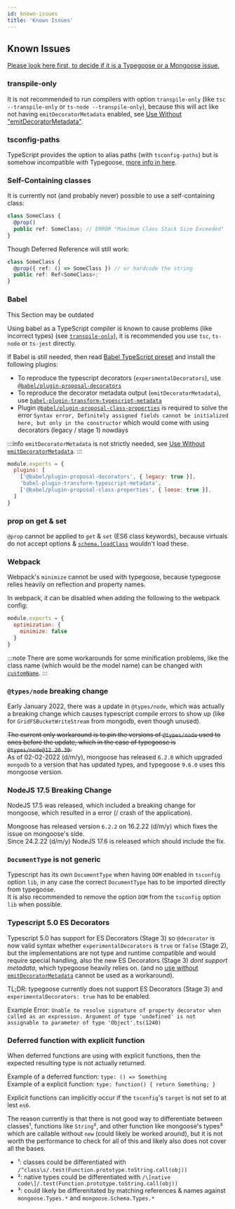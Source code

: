 ```yaml
---
id: known-issues
title: 'Known Issues'
---
```


## Known Issues

[Please look here first, to decide if it is a Typegoose or a Mongoose issue.](https://github.com/Automattic/mongoose/issues?utf8=✓&q=is%3Aissue+involves%3Ahasezoey)

### transpile-only

It is not recommended to run compilers with option `transpile-only` (like `tsc --transpile-only` or `ts-node --transpile-only`), because this will act like not having `emitDecoratorMetadata` enabled, see [Use Without "emitDecoratorMetadata"](./use-without-emitDecoratorMetadata.md).

### tsconfig-paths

TypeScript provides the option to alias paths (with `tsconfig-paths`) but is somehow incompatible with Typegoose, [more info in here](https://github.com/szokodiakos/typegoose/issues/392).

### Self-Containing classes

It is currently not (and probably never) possible to use a self-containing class:

```ts
class SomeClass {
  @prop()
  public ref: SomeClass; // ERROR "Maximum Class Stack Size Exceeded"
}
```

Though Deferred Reference will still work:

```ts
class SomeClass {
  @prop({ ref: () => SomeClass }) // or hardcode the string
  public ref: Ref<SomeClass>;
}
```

### Babel

<span class="badge badge--warning">This Section may be outdated</span>

Using babel as a TypeScript compiler is known to cause problems (like incorrect types) (see [`transpile-only`](#transpile-only)), it is recommended you use `tsc`, `ts-node` or `ts-jest` directly.

If Babel is still needed, then read [Babel TypeScript preset](https://babeljs.io/docs/en/babel-preset-typescript) and install the following plugins:  

- To reproduce the typescript decorators (`experimentalDecorators`), use [`@babel/plugin-proposal-decorators`](https://babeljs.io/docs/en/babel-plugin-proposal-decorators)
- To reproduce the decorator metadata output (`emitDecoratorMetadata`), use [`babel-plugin-transform-typescript-metadata`](https://github.com/leonardfactory/babel-plugin-transform-typescript-metadata)
- Plugin [`@babel/plugin-proposal-class-properties`](https://babeljs.io/docs/en/babel-plugin-proposal-class-properties) is required to solve the error `Syntax error, Definitely assigned fields cannot be initialized here, but only in the constructor` which would come with using decorators (legacy / stage 1) nowdays

:::info
`emitDecoratorMetadata` is not strictly needed, see [Use Without `emitDecoratorMetadata`](./use-without-emitDecoratorMetadata.md).
:::

```js
module.exports = {
  plugins: [
    ['@babel/plugin-proposal-decorators', { legacy: true }],
    'babel-plugin-transform-typescript-metadata',
    ['@babel/plugin-proposal-class-properties', { loose: true }],
  ]
}
```

### prop on get & set

`@prop` cannot be applied to `get` & `set` (ES6 class keywords), because virtuals do not accept options & [`schema.loadClass`](https://mongoosejs.com/docs/advanced_schemas.html#creating-from-es6-classes-using-loadclass) wouldn't load these.

### Webpack

Webpack's `minimize` cannot be used with typegoose, because typegoose relies heavily on reflection and property names.

In webpack, it can be disabled when adding the following to the webpack config:

```js
module.exports = {
  optimization: {
    minimize: false
  }
}
```

:::note
There are some workarounds for some minification problems, like the class name (which would be the model name) can be changed with [`customName`](../api/decorators/model-options#customname).
:::

### `@types/node` breaking change

Early January 2022, there was a update in `@types/node`, which was actually a breaking change which causes typescript compile errors to show up (like for `GridFSBucketWriteStream` from mongodb, even though unused).

~~The current only workaround is to pin the versions of `@types/node` used to ones before the update, which in the case of typegoose is `@types/node@12.20.39`.~~  
As of 02-02-2022 (d/m/y), mongoose has released `6.2.0` which upgraded `mongodb` to a version that has updated types, and typegoose `9.6.0` uses this mongoose version.

### NodeJS 17.5 Breaking Change

NodeJS 17.5 was released, which included a breaking change for mongoose, which resulted in a error (/ crash of the application).

Mongoose has released version `6.2.2` on 16.2.22 (d/m/y) which fixes the issue on mongoose's side.  
Since 24.2.22 (d/m/y) NodeJS 17.6 is released which should include the fix.

### `DocumentType` is not generic

Typescript has its own `DocumentType` when having `DOM` enabled in `tsconfig` option `lib`, in any case the correct `DocumentType` has to be imported directly from typegoose.  
It is also recommended to remove the option `DOM` from the `tsconfig` option `lib` when possible.

### Typescript 5.0 ES Decorators

Typescript 5.0 has support for ES Decorators (Stage 3) so `@decorator` is now valid syntax whether `experimentalDecorators` is `true` or `false` (Stage 2), but the implementations are not type and runtime compatible and would require special handling, also the new ES Decorators (Stage 3) *dont support metadata*, which typegoose heavily relies on. (and no [use without `emitDecoratorMetadata`](./use-without-emitDecoratorMetadata.md) cannot be used as a workaround).

TL;DR: typegoose currently does not support ES Decorators (Stage 3) and `experimentalDecorators: true` has to be enabled.

Example Error: `Unable to resolve signature of property decorator when called as an expression. Argument of type 'undefined' is not assignable to parameter of type 'Object'.ts(1240)`

### Deferred function with explicit function

When deferred functions are using with explicit functions, then the expected resulting type is not actually returned.

Example of a deferred function: `type: () => Something`  
Example of a explicit function: `type: function() { return Something; }`

Explicit functions can implicitly occur if the `tsconfig`'s `target` is not set to at lest `es6`.

The reason currently is that there is not good way to differentiate between classes¹, functions like `String`², and other function like mongoose's types³ which are callable without `new` (could likely be worked around), but it is not worth the performance to check for all of this and likely also does not cover all the bases.

- ¹: classes could be differentiated with `/^class\s/.test(Function.prototype.toString.call(obj))`
- ²: native types could be differentiated with `/\[native code\]/.test(Function.prototype.toString.call(obj))`
- ³: could likely be differenitated by matching references & names against `mongoose.Types.*` and `mongoose.Schema.Types.*`

